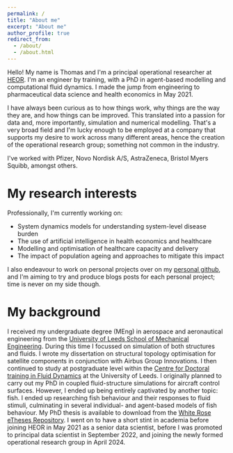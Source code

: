 ```yaml
---
permalink: /
title: "About me"
excerpt: "About me"
author_profile: true
redirect_from: 
  - /about/
  - /about.html
---
```


Hello! My name is Thomas and I'm a principal operational researcher at [HEOR](https://heor.co.uk/). I'm an engineer by training, with a PhD in agent-based modelling and computational fluid dynamics. I made the jump from engineering to pharmaceutical data science and health economics in May 2021. 

I have always been curious as to how things work, why things are the way they are, and how things can be improved. This translated into a passion for data and, more importantly, simulation and numerical modelling. That's a very broad field and I'm lucky enough to be employed at a company that supports my desire to work across many different areas, hence the creation of the operational research group; something not common in the industry. 

I've worked with Pfizer, Novo Nordisk A/S, AstraZeneca, Bristol Myers Squibb, amongst others. 

My research interests
======
Professionally, I'm currently working on:
* System dynamics models for understanding system-level disease burden
* The use of artificial intelligence in health economics and healthcare
* Modelling and optimisation of healthcare capacity and delivery
* The impact of population ageing and approaches to mitigate this impact

I also endeavour to work on personal projects over on my [personal github](https://github.com/padj), and I'm aiming to try and produce blogs posts for each personal project; time is never on my side though.

My background
======
I received my undergraduate degree (MEng) in aerospace and aeronautical engineering from the [University of Leeds School of Mechanical Engineering](https://eps.leeds.ac.uk/mechanical-engineering). During this time I focussed on simulation of both structures and fluids. I wrote my dissertation on structural topology optimisation for satellite components in conjunction with Airbus Group Innovations. I then continued to study at postgraduate level within the [Centre for Doctoral training in Fluid Dynamics](https://fluid-dynamics.leeds.ac.uk/) at the University of Leeds. I originally planned to carry out my PhD in coupled fluid-structure simulations for aircraft control surfaces. However, I ended up being entirely captivated by another topic: fish. I ended up researching fish behaviour and their responses to fluid stimuli, culminating in several individual- and agent-based models of fish behaviour. My PhD thesis is available to download from the [White Rose eTheses Repository](https://etheses.whiterose.ac.uk/28307/). I went on to have a short stint in academia before joining HEOR in May 2021 as a senior data scientist, before I was promoted to principal data scientist in September 2022, and joining the newly formed operational research group in April 2024. 
